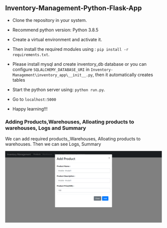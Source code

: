 ## Inventory-Management-Python-Flask-App

- Clone the repository in your system.

- Recommend python version:  Python 3.8.5

- Create a virtual environment and activate it. 

- Then install the required modules using : `pip install -r requirements.txt`.

- Please install mysql and create inventory_db database or you can configure `SQLALCHEMY_DATABASE_URI` in `Inventory-Management\inventory_app\__init__.py`, then it automatically creates tables

- Start the python server using: `python run.py`.

- Go to `localhost:5000` 

- Happy learning!!!


### Adding Products,Warehouses, Alloating products to warehouses, Logs and Summary 
We can add required products,,Warehouses, Alloating products to warehouses. Then we can see Logs, Summary


![adding](https://github.com/karthik-skr/Inventory-Management-Python-Flask-App/blob/master/readme_images/add_product.png)
